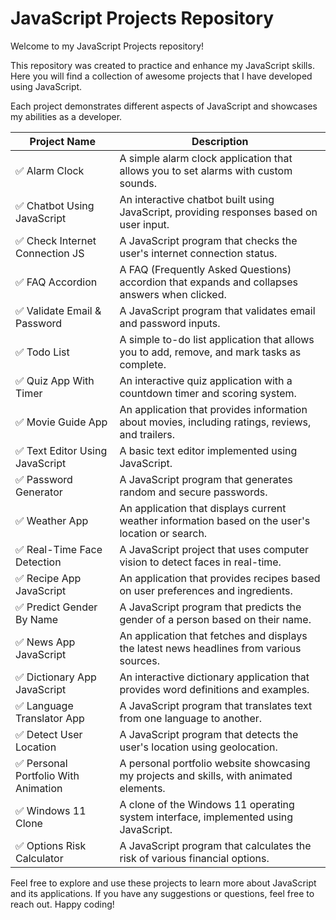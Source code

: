 # JavaScript Projects Repository

Welcome to my JavaScript Projects repository! 

This repository was created to practice and enhance my JavaScript skills. Here you will find a collection of awesome projects that I have developed using JavaScript. 

Each project demonstrates different aspects of JavaScript and showcases my abilities as a developer.


| Project Name                      | Description                                                                                   |
|----------------------------------|-----------------------------------------------------------------------------------------------|
| ✅ Alarm Clock                   | A simple alarm clock application that allows you to set alarms with custom sounds.             |
| ✅ Chatbot Using JavaScript      | An interactive chatbot built using JavaScript, providing responses based on user input.        |
| ✅ Check Internet Connection JS  | A JavaScript program that checks the user's internet connection status.                        |
| ✅ FAQ Accordion                 | A FAQ (Frequently Asked Questions) accordion that expands and collapses answers when clicked. |
| ✅ Validate Email & Password     | A JavaScript program that validates email and password inputs.                                |
| ✅ Todo List                     | A simple to-do list application that allows you to add, remove, and mark tasks as complete.    |
| ✅ Quiz App With Timer           | An interactive quiz application with a countdown timer and scoring system.                    |
| ✅ Movie Guide App               | An application that provides information about movies, including ratings, reviews, and trailers. |
| ✅ Text Editor Using JavaScript  | A basic text editor implemented using JavaScript.                                              |
| ✅ Password Generator            | A JavaScript program that generates random and secure passwords.                              |
| ✅ Weather App                   | An application that displays current weather information based on the user's location or search. |
| ✅ Real-Time Face Detection      | A JavaScript project that uses computer vision to detect faces in real-time.                   |
| ✅ Recipe App JavaScript         | An application that provides recipes based on user preferences and ingredients.                |
| ✅ Predict Gender By Name        | A JavaScript program that predicts the gender of a person based on their name.                |
| ✅ News App JavaScript           | An application that fetches and displays the latest news headlines from various sources.       |
| ✅ Dictionary App JavaScript     | An interactive dictionary application that provides word definitions and examples.             |
| ✅ Language Translator App       | A JavaScript program that translates text from one language to another.                        |
| ✅ Detect User Location          | A JavaScript program that detects the user's location using geolocation.                      |
| ✅ Personal Portfolio With Animation | A personal portfolio website showcasing my projects and skills, with animated elements.       |
| ✅ Windows 11 Clone              | A clone of the Windows 11 operating system interface, implemented using JavaScript.            |
| ✅ Options Risk Calculator       | A JavaScript program that calculates the risk of various financial options.                    |

Feel free to explore and use these projects to learn more about JavaScript and its applications. If you have any suggestions or questions, feel free to reach out. Happy coding!
